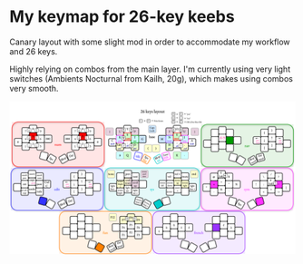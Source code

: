 # My keymap for 26-key keebs

Canary layout with some slight mod in order to accommodate my workflow and 26 keys.

Highly relying on combos from the main layer. I'm currently using very light switches (Ambients Nocturnal from Kailh, 20g), which makes using combos very smooth.

![keymap](./images/keymap.png)
